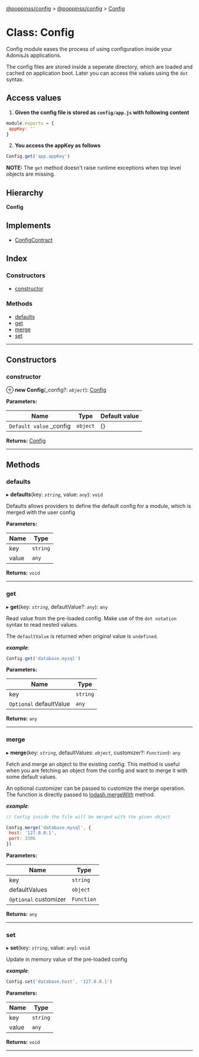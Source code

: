 [@poppinss/config](../README.md) > [@poppinss/config](../modules/_poppinss_config.md) > [Config](../classes/_poppinss_config.config.md)

# Class: Config

Config module eases the process of using configuration inside your AdonisJs applications.

The config files are stored inside a seperate directory, which are loaded and cached on application boot. Later you can access the values using the `dot` syntax.

Access values
-------------

1.  **Given the config file is stored as `config/app.js` with following content**

```js
module.exports = {
 appKey: ''
}
```

2.  **You access the appKey as follows**

```js
Config.get('app.appKey')
```

**NOTE:** The `get` method doesn't raise runtime exceptions when top level objects are missing.

## Hierarchy

**Config**

## Implements

* [ConfigContract](../interfaces/_contracts_.configcontract.md)

## Index

### Constructors

* [constructor](_poppinss_config.config.md#constructor)

### Methods

* [defaults](_poppinss_config.config.md#defaults)
* [get](_poppinss_config.config.md#get)
* [merge](_poppinss_config.config.md#merge)
* [set](_poppinss_config.config.md#set)

---

## Constructors

<a id="constructor"></a>

###  constructor

⊕ **new Config**(_config?: *`object`*): [Config](_poppinss_config.config.md)

**Parameters:**

| Name | Type | Default value |
| ------ | ------ | ------ |
| `Default value` _config | `object` |  {} |

**Returns:** [Config](_poppinss_config.config.md)

___

## Methods

<a id="defaults"></a>

###  defaults

▸ **defaults**(key: *`string`*, value: *`any`*): `void`

Defaults allows providers to define the default config for a module, which is merged with the user config

**Parameters:**

| Name | Type |
| ------ | ------ |
| key | `string` |
| value | `any` |

**Returns:** `void`

___
<a id="get"></a>

###  get

▸ **get**(key: *`string`*, defaultValue?: *`any`*): `any`

Read value from the pre-loaded config. Make use of the `dot notation` syntax to read nested values.

The `defaultValue` is returned when original value is `undefined`.

*__example__*:
 ```js
Config.get('database.mysql')
```

**Parameters:**

| Name | Type |
| ------ | ------ |
| key | `string` |
| `Optional` defaultValue | `any` |

**Returns:** `any`

___
<a id="merge"></a>

###  merge

▸ **merge**(key: *`string`*, defaultValues: *`object`*, customizer?: *`Function`*): `any`

Fetch and merge an object to the existing config. This method is useful when you are fetching an object from the config and want to merge it with some default values.

An optional customizer can be passed to customize the merge operation. The function is directly passed to [lodash.mergeWith](https://lodash.com/docs/4.17.10#mergeWith) method.

*__example__*:
 ```js
// Config inside the file will be merged with the given object

Config.merge('database.mysql', {
  host: '127.0.0.1',
  port: 3306
})
```

**Parameters:**

| Name | Type |
| ------ | ------ |
| key | `string` |
| defaultValues | `object` |
| `Optional` customizer | `Function` |

**Returns:** `any`

___
<a id="set"></a>

###  set

▸ **set**(key: *`string`*, value: *`any`*): `void`

Update in memory value of the pre-loaded config

*__example__*:
 ```js
Config.set('database.host', '127.0.0.1')
```

**Parameters:**

| Name | Type |
| ------ | ------ |
| key | `string` |
| value | `any` |

**Returns:** `void`

___

